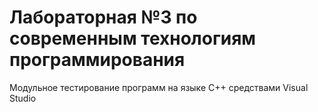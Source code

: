 # Лабораторная №3 по современным технологиям программирования

Модульное тестирование программ на языке С++ средствами Visual Studio
